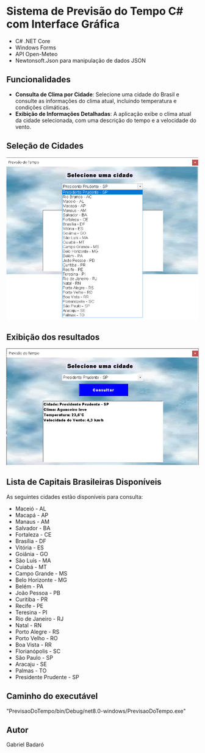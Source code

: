 # Sistema de Previsão do Tempo C# com Interface Gráfica
- C# .NET Core
- Windows Forms
- API Open-Meteo
- Newtonsoft.Json para manipulação de dados JSON

## Funcionalidades

- **Consulta de Clima por Cidade**: Selecione uma cidade do Brasil e consulte as informações do clima atual, incluindo temperatura e condições climáticas.
- **Exibição de Informações Detalhadas**: A aplicação exibe o clima atual da cidade selecionada, com uma descrição do tempo e a velocidade do vento.
  
## Seleção de Cidades
![image](/Imagens/selecao_de_cidades.png "Seleção de cidades")

## Exibição dos resultados
![image](/Imagens/resultado.png "Resultado")

## Lista de Capitais Brasileiras Disponíveis
As seguintes cidades estão disponíveis para consulta:

- Maceió - AL
- Macapá - AP
- Manaus - AM
- Salvador - BA
- Fortaleza - CE
- Brasília - DF
- Vitória - ES
- Goiânia - GO
- São Luís - MA
- Cuiabá - MT
- Campo Grande - MS
- Belo Horizonte - MG
- Belém - PA
- João Pessoa - PB
- Curitiba - PR
- Recife - PE
- Teresina - PI
- Rio de Janeiro - RJ
- Natal - RN
- Porto Alegre - RS
- Porto Velho - RO
- Boa Vista - RR
- Florianópolis - SC
- São Paulo - SP
- Aracaju - SE
- Palmas - TO
- Presidente Prudente - SP

## Caminho do executável
"PrevisaoDoTempo/bin/Debug/net8.0-windows/PrevisaoDoTempo.exe"
## Autor
Gabriel Badaró
